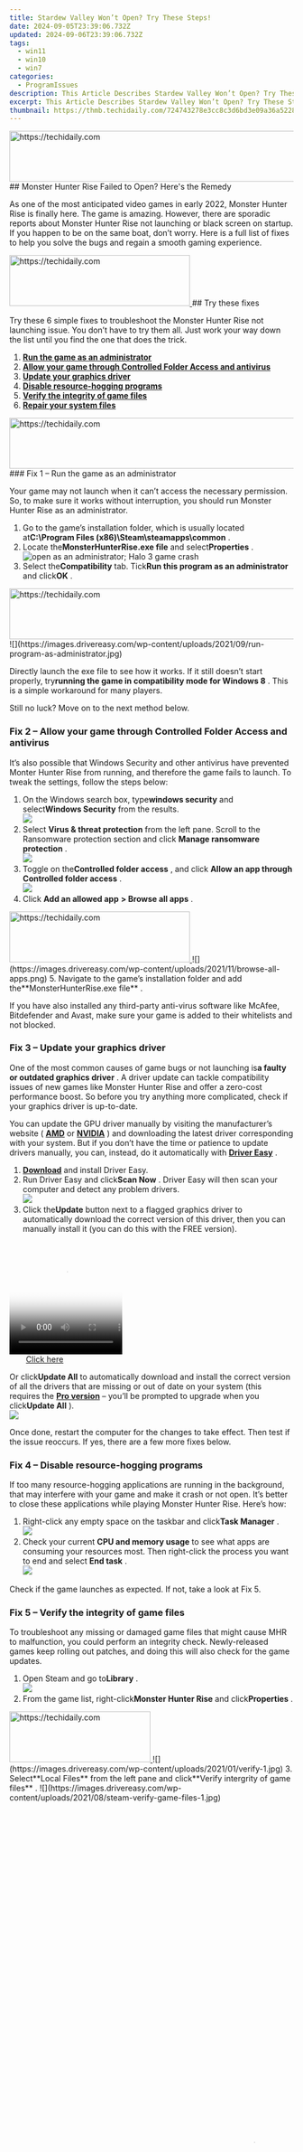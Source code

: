 ```yaml
---
title: Stardew Valley Won’t Open? Try These Steps!
date: 2024-09-05T23:39:06.732Z
updated: 2024-09-06T23:39:06.732Z
tags:
  - win11
  - win10
  - win7
categories:
  - ProgramIssues
description: This Article Describes Stardew Valley Won’t Open? Try These Steps!
excerpt: This Article Describes Stardew Valley Won’t Open? Try These Steps!
thumbnail: https://thmb.techidaily.com/724743278e3cc8c3d6bd3e09a36a5228f2284123f9ba460d1a5d5ea60dfb5a94.jpg
---
```


<!-- affiliate ads begin -->
<a href="https://ephamedtechinc.pxf.io/c/5597632/2120866/26400?prodsku=mars" target="_top" id="2120866">
  <img src="//a.impactradius-go.com/display-ad/26400-2120866" border="0" alt="https://techidaily.com" width="728" height="90"/>
</a>
<img height="0" width="0" src="https://ephamedtechinc.pxf.io/i/5597632/2120866/26400?prodsku=mars" style="position:absolute;visibility:hidden;" border="0" />
<!-- affiliate ads end -->
## Monster Hunter Rise Failed to Open? Here's the Remedy

As one of the most anticipated video games in early 2022, Monster Hunter Rise is finally here. The game is amazing. However, there are sporadic reports about Monster Hunter Rise not launching or black screen on startup. If you happen to be on the same boat, don’t worry. Here is a full list of fixes to help you solve the bugs and regain a smooth gaming experience.

<!-- affiliate ads begin -->
<a href="https://aligracehair.sjv.io/c/5597632/2135401/19272" target="_top" id="2135401">
  <img src="//a.impactradius-go.com/display-ad/19272-2135401" border="0" alt="https://techidaily.com" width="320" height="90"/>
</a>
<img height="0" width="0" src="https://aligracehair.sjv.io/i/5597632/2135401/19272" style="position:absolute;visibility:hidden;" border="0" />
<!-- affiliate ads end -->
## Try these fixes

 Try these 6 simple fixes to troubleshoot the Monster Hunter Rise not launching issue. You don’t have to try them all. Just work your way down the list until you find the one that does the trick.

1. [**Run the game as an administrator**](https://tools.techidaily.com/drivereasy/download/)
2. [**Allow your game through Controlled Folder Access and antivirus**](https://tools.techidaily.com/drivereasy/download/)
3. [**Update your graphics driver**](https://tools.techidaily.com/drivereasy/download/)
4. [**Disable resource-hogging programs**](https://tools.techidaily.com/drivereasy/download/)
5. [**Verify the integrity of game files**](https://tools.techidaily.com/drivereasy/download/)
6. **[Repair your system files](https://tools.techidaily.com/drivereasy/download/)**

<!-- affiliate ads begin -->
<a href="https://unicoeye.pxf.io/c/5597632/2134221/18498" target="_top" id="2134221">
  <img src="//a.impactradius-go.com/display-ad/18498-2134221" border="0" alt="https://techidaily.com" width="728" height="90"/>
</a>
<img height="0" width="0" src="https://unicoeye.pxf.io/i/5597632/2134221/18498" style="position:absolute;visibility:hidden;" border="0" />
<!-- affiliate ads end -->
### Fix 1 – Run the game as an administrator

 Your game may not launch when it can’t access the necessary permission. So, to make sure it works without interruption, you should run Monster Hunter Rise as an administrator.

1. Go to the game’s installation folder, which is usually located at**C:\\Program Files (x86)\\Steam\\steamapps\\common** .
2. Locate the**MonsterHunterRise.exe file** and select**Properties** .  
![open as an administrator; Halo 3 game crash](https://images.drivereasy.com/wp-content/uploads/2020/08/run-as-administrator-Properties.jpg)
3. Select the**Compatibility** tab. Tick**Run this program as an administrator** and click**OK** .  
<!-- affiliate ads begin -->
<a href="https://appsumo.8odi.net/c/5597632/2123734/7443" target="_top" id="2123734">
  <img src="//a.impactradius-go.com/display-ad/7443-2123734" border="0" alt="https://techidaily.com" width="728" height="90"/>
</a>
<img height="0" width="0" src="https://appsumo.8odi.net/i/5597632/2123734/7443" style="position:absolute;visibility:hidden;" border="0" />
<!-- affiliate ads end -->
![](https://images.drivereasy.com/wp-content/uploads/2021/09/run-program-as-administrator.jpg)

 Directly launch the exe file to see how it works. If it still doesn’t start properly, try**running the game in compatibility mode for Windows 8** . This is a simple workaround for many players.

Still no luck? Move on to the next method below.

### Fix 2 – Allow your game through Controlled Folder Access and antivirus

 It’s also possible that Windows Security and other antivirus have prevented Monter Hunter Rise from running, and therefore the game fails to launch. To tweak the settings, follow the steps below:

1. On the Windows search box, type**windows security** and select**Windows Security** from the results.  
![](https://images.drivereasy.com/wp-content/uploads/2022/01/1.jpg)
2. Select **Virus & threat protection**  from the left pane. Scroll to the Ransomware protection section and click **Manage ransomware protection** .  
![](https://images.drivereasy.com/wp-content/uploads/2022/01/2.jpg)
3. Toggle on the**Controlled folder access** , and click **Allow an app through Controlled folder access** .  
![](https://images.drivereasy.com/wp-content/uploads/2022/01/3.jpg)
4. Click **Add an allowed app** **\> Browse all apps** .  
<!-- affiliate ads begin -->
<a href="https://wigfever.sjv.io/c/5597632/2014850/22899" target="_top" id="2014850">
  <img src="//a.impactradius-go.com/display-ad/22899-2014850" border="0" alt="https://techidaily.com" width="320" height="90"/>
</a>
<img height="0" width="0" src="https://wigfever.sjv.io/i/5597632/2014850/22899" style="position:absolute;visibility:hidden;" border="0" />
<!-- affiliate ads end -->
![](https://images.drivereasy.com/wp-content/uploads/2021/11/browse-all-apps.png)
5. Navigate to the game’s installation folder and add the**MonsterHunterRise.exe file** .

 If you have also installed any third-party anti-virus software like McAfee, Bitdefender and Avast, make sure your game is added to their whitelists and not blocked.

### Fix 3 – Update your graphics driver

 One of the most common causes of game bugs or not launching is**a faulty or outdated graphics driver** . A driver update can tackle compatibility issues of new games like Monster Hunter Rise and offer a zero-cost performance boost. So before you try anything more complicated, check if your graphics driver is up-to-date.

 You can update the GPU driver manually by visiting the manufacturer’s website ( **[AMD](https://www.amd.com/en/support)**  or **[NVIDIA](https://www.nvidia.com/Download/index.aspx)**  ) and downloading the latest driver corresponding with your system. But if you don’t have the time or patience to update drivers manually, you can, instead, do it automatically with **[Driver Easy](https://tools.techidaily.com/drivereasy/download/)**  .

1. **[Download](https://tools.techidaily.com/drivereasy/download/)**  and install Driver Easy.
2. Run Driver Easy and click**Scan Now** . Driver Easy will then scan your computer and detect any problem drivers.  
![](https://images.drivereasy.com/wp-content/uploads/2021/04/de-borderless.jpg)
3. Click the**Update** button next to a flagged graphics driver to automatically download the correct version of this driver, then you can manually install it (you can do this with the FREE version).  
<!-- affiliate ads begin -->
<span id="1374820">
					<video width="200" height="200" style="cursor:pointer"
           poster="//a.impactradius-go.com/display-clicktoplayimage/1374820.png"
           onclick="if(!this.playClicked){this.play();this.setAttribute('controls',true);this.playClicked=true;}">
	   <source src="//a.impactradius-go.com/display-ad/15852-1374820">
	   <img src="//a.impactradius-go.com/display-clicktoplayimage/1374820.png" style="border: none; height: 100%; width: 100%; object-fit: contain">
	</video>
	<div style="width:125px;text-align:center"><a href="javascript:window.open(decodeURIComponent('https%3A%2F%2Fthefitville.pxf.io%2Fc%2F5597632%2F1374820%2F15852'), '_blank');void(0);">Click here</a></div>
</span>
<img height="0" width="0" src="https://imp.pxf.io/i/5597632/1374820/15852" style="position:absolute;visibility:hidden;" border="0" />
<!-- affiliate ads end -->

 Or click**Update All** to automatically download and install the correct version of all the drivers that are missing or out of date on your system (this requires the **[Pro version](https://tools.techidaily.com/drivereasy/download/)**  – you’ll be prompted to upgrade when you click**Update All** ).  
![](https://images.drivereasy.com/wp-content/uploads/2021/04/amd-6800xt.jpg)

 Once done, restart the computer for the changes to take effect. Then test if the issue reoccurs. If yes, there are a few more fixes below.

### Fix 4 – Disable resource-hogging programs

 If too many resource-hogging applications are running in the background, that may interfere with your game and make it crash or not open. It’s better to close these applications while playing Monster Hunter Rise. Here’s how:

1. Right-click any empty space on the taskbar and click**Task Manager** .  
![](https://images.drivereasy.com/wp-content/uploads/2021/04/ta-1.jpg)
2. Check your current **CPU and memory usage** to see what apps are consuming your resources most. Then right-click the process you want to end and select **End task** .  
![](https://images.drivereasy.com/wp-content/uploads/2021/04/ta-3.jpg)

Check if the game launches as expected. If not, take a look at Fix 5.

### Fix 5 – Verify the integrity of game files

 To troubleshoot any missing or damaged game files that might cause MHR to malfunction, you could perform an integrity check. Newly-released games keep rolling out patches, and doing this will also check for the game updates.

1. Open Steam and go to**Library** .  
![](https://images.drivereasy.com/wp-content/uploads/2021/01/verify-game-files-steam.jpg)
2. From the game list, right-click**Monster Hunter Rise** and click**Properties** .  
<!-- affiliate ads begin -->
<a href="https://bluettius.sjv.io/c/5597632/2139116/17108" target="_top" id="2139116">
  <img src="//a.impactradius-go.com/display-ad/17108-2139116" border="0" alt="https://techidaily.com" width="250" height="90"/>
</a>
<img height="0" width="0" src="https://bluettius.sjv.io/i/5597632/2139116/17108" style="position:absolute;visibility:hidden;" border="0" />
<!-- affiliate ads end -->
![](https://images.drivereasy.com/wp-content/uploads/2021/01/verify-1.jpg)
3. Select**Local Files** from the left pane and click**Verify intergrity of game files** .  
![](https://images.drivereasy.com/wp-content/uploads/2021/08/steam-verify-game-files-1.jpg)

<!-- affiliate ads begin -->
<span id="1793213">
					<video width="864" height="1296" style="cursor:pointer"
           poster="//a.impactradius-go.com/display-clicktoplayimage/1793213.png"
           onclick="if(!this.playClicked){this.play();this.setAttribute('controls',true);this.playClicked=true;}">
	   <source src="//a.impactradius-go.com/display-ad/19135-1793213">
	   <img src="//a.impactradius-go.com/display-clicktoplayimage/1793213.png" style="border: none; height: 100%; width: 100%; object-fit: contain">
	</video>
	<div style="width:540px;text-align:center"><a href="javascript:window.open(decodeURIComponent('https%3A%2F%2Ftinyland.pxf.io%2Fc%2F5597632%2F1793213%2F19135'), '_blank');void(0);">Click here</a></div>
</span>
<img height="0" width="0" src="https://imp.pxf.io/i/5597632/1793213/19135" style="position:absolute;visibility:hidden;" border="0" />
<!-- affiliate ads end -->
 It may take a few minutes to finish scanning and repairing. Then you can restart the game to see if the problem persists. If so, continue to the last method.

<!-- affiliate ads begin -->
<span id="1484963">
					<video width="864" height="864" style="cursor:pointer"
           poster="//a.impactradius-go.com/display-clicktoplayimage/1484963.png"
           onclick="if(!this.playClicked){this.play();this.setAttribute('controls',true);this.playClicked=true;}">
	   <source src="//a.impactradius-go.com/display-ad/16446-1484963">
	   <img src="//a.impactradius-go.com/display-clicktoplayimage/1484963.png" style="border: none; height: 100%; width: 100%; object-fit: contain">
	</video>
	<div style="width:540px;text-align:center"><a href="javascript:window.open(decodeURIComponent('https%3A%2F%2Flaganoo.pxf.io%2Fc%2F5597632%2F1484963%2F16446'), '_blank');void(0);">Click here</a></div>
</span>
<img height="0" width="0" src="https://imp.pxf.io/i/5597632/1484963/16446" style="position:absolute;visibility:hidden;" border="0" />
<!-- affiliate ads end -->
### Fix 6 – Repair your system files

 Besides the game files, missing or corrupted system files can also lead to various kinds of PC problems including game crashes. To check if there are critical system issues that cause Monster Hunter Rise not to launch or go black, you should run a quick and thorough scan with**Fortect** .

**[Fortect](https://tools.techidaily.com/drivereasy/download/)**  is a powerful Windows repair solution with a range of functions. It can not only deals with hardware-related issues, but also detect any security threats like viruses or malware, and improve your PC’s stability. Most importantly, it doesn’t harm your custom settings and data.

1. **[Download](https://tools.techidaily.com/drivereasy/download/)**  and install Fortect.
2. Open Fortect and click**Yes** to run a free scan of your PC.  
![](https://images.drivereasy.com/wp-content/uploads/2022/01/fortect-1.jpg)
3. Fortect will scan your computer thoroughly. This may take a few minutes.  
<!-- affiliate ads begin -->
<a href="https://zebaoaffiliateprogram.pxf.io/c/5597632/2137976/21526" target="_top" id="2137976">
  <img src="//a.impactradius-go.com/display-ad/21526-2137976" border="0" alt="https://techidaily.com" width="728" height="90"/>
</a>
<img height="0" width="0" src="https://zebaoaffiliateprogram.pxf.io/i/5597632/2137976/21526" style="position:absolute;visibility:hidden;" border="0" />
<!-- affiliate ads end -->
![](https://images.drivereasy.com/wp-content/uploads/2022/01/fortect-2.jpg)
4. Once done, you’ll see a detailed report of all the issues on your PC. To fix them automatically, click**START REPAIR** . This requires you to purchase the full version. But don’t worry. If Fortect doesn’t solve the issue, you can request a refund within 60 days.  
<!-- affiliate ads begin -->
<a href="https://unicoeye.pxf.io/c/5597632/2134228/18498" target="_top" id="2134228">
  <img src="//a.impactradius-go.com/display-ad/18498-2134228" border="0" alt="https://techidaily.com" width="728" height="90"/>
</a>
<img height="0" width="0" src="https://unicoeye.pxf.io/i/5597632/2134228/18498" style="position:absolute;visibility:hidden;" border="0" />
<!-- affiliate ads end -->
![](https://images.drivereasy.com/wp-content/uploads/2022/01/fortect-3.jpg)

Test the game to see if your system runs faster and smoother now.

---

 Hopefully one of the fixes above resolves your Monster Hunter Rise not launching issue. If you have any questions or suggestions, feel free to drop us a line below.

* [games](https://tools.techidaily.com/drivereasy/download/)
* [Steam](https://tools.techidaily.com/drivereasy/download/)

<ins class="adsbygoogle"
     style="display:block"
     data-ad-format="autorelaxed"
     data-ad-client="ca-pub-7571918770474297"
     data-ad-slot="1223367746"></ins>



<ins class="adsbygoogle"
     style="display:block"
     data-ad-client="ca-pub-7571918770474297"
     data-ad-slot="8358498916"
     data-ad-format="auto"
     data-full-width-responsive="true"></ins>


